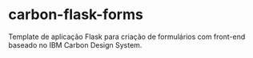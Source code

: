 # carbon-flask-forms
Template de aplicação Flask para criação de formulários com front-end baseado no IBM Carbon Design System.
